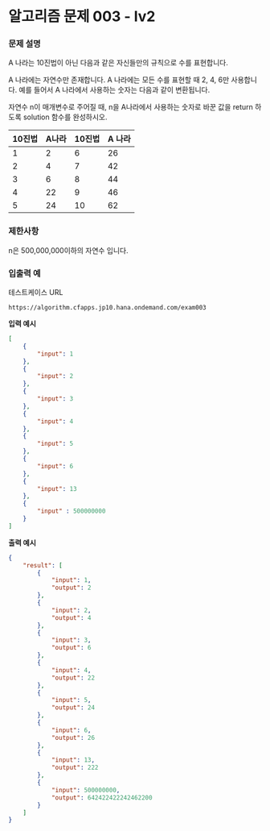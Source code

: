 # **알고리즘 문제 003 - lv2**

### **문제 설명**

A 나라는 10진법이 아닌 다음과 같은 자신들만의 규칙으로 수를 표현합니다.

A 나라에는 자연수만 존재합니다.
A 나라에는 모든 수를 표현할 때 2, 4, 6만 사용합니다.
예를 들어서 A 나라에서 사용하는 숫자는 다음과 같이 변환됩니다.

자연수 n이 매개변수로 주어질 때, n을 A나라에서 사용하는 숫자로 바꾼 값을 return 하도록 solution 함수를 완성하시오.

| 10진법 | A나라 | 10진법 | A 나라 |
| :----- | :---- | :----- | :----- |
| 1      | 2     | 6      | 26     |
| 2      | 4     | 7      | 42     |
| 3      | 6     | 8      | 44     |
| 4      | 22    | 9      | 46     |
| 5      | 24    | 10     | 62     |


### **제한사항**

n은 500,000,000이하의 자연수 입니다.


### **입출력 예**

테스트케이스 URL
```url
https://algorithm.cfapps.jp10.hana.ondemand.com/exam003
```

**입력 예시**
```json
[
    {
        "input": 1
    },
    {
        "input": 2
    },
    {
        "input": 3
    },
    {
        "input": 4
    },
    {
        "input": 5
    },
    {
        "input": 6
    },
    {
        "input": 13
    },
    {
        "input" : 500000000
    }
]
```

**출력 예시**
```json
{
    "result": [
        {
            "input": 1,
            "output": 2
        },
        {
            "input": 2,
            "output": 4
        },
        {
            "input": 3,
            "output": 6
        },
        {
            "input": 4,
            "output": 22
        },
        {
            "input": 5,
            "output": 24
        },
        {
            "input": 6,
            "output": 26
        },
        {
            "input": 13,
            "output": 222
        },
        {
            "input": 500000000,
            "output": 642422422242462200
        }
    ]
}
```